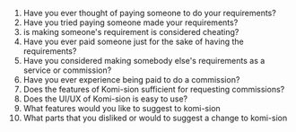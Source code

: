 1. Have you ever thought of paying someone to do your requirements?
2. Have you tried paying someone made your requirements?
3. is making someone's requirement is considered cheating?
4. Have you ever paid someone just for the sake of having the requirements?
5. Have you considered making somebody else's requirements as a service or commission?
6. Have you ever experience being paid to do a commission?
7. Does the features of Komi-sion sufficient for requesting commissions?
8. Does the UI/UX of Komi-sion is easy to use?
9. What features would you like to suggest to komi-sion
10. What parts that you disliked or would to suggest a change to komi-sion